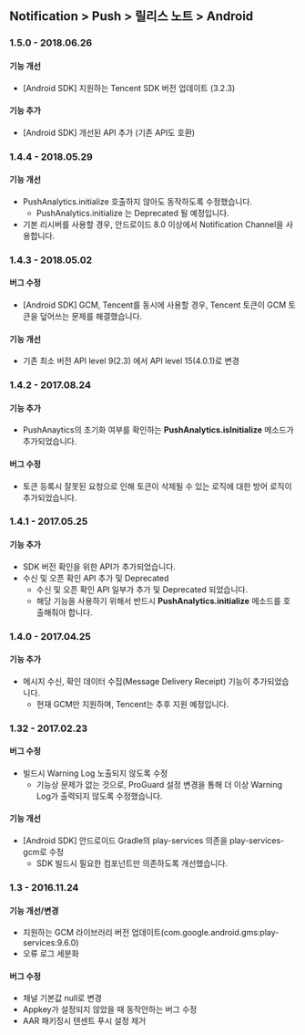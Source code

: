 ## Notification > Push > 릴리스 노트 > Android

### 1.5.0 - 2018.06.26
#### 기능 개선
* [Android SDK] 지원하는 Tencent SDK 버전 업데이트 (3.2.3)

#### 기능 추가
* [Android SDK] 개선된 API 추가 (기존 API도 호환)

### 1.4.4 - 2018.05.29
#### 기능 개선
* PushAnalytics.initialize 호출하지 않아도 동작하도록 수정했습니다.
    * PushAnalytics.initialize 는 Deprecated 될 예정입니다.
* 기본 리시버를 사용할 경우, 안드로이드 8.0 이상에서 Notification Channel을 사용합니다.

### 1.4.3 - 2018.05.02
#### 버그 수정
* [Android SDK] GCM, Tencent를 동시에 사용할 경우, Tencent 토큰이 GCM 토큰을 덮어쓰는 문제를 해결했습니다.

#### 기능 개선
* 기존 최소 버전 API level 9(2.3) 에서 API level 15(4.0.1)로 변경

### 1.4.2 - 2017.08.24
#### 기능 추가
* PushAnaytics의 초기화 여부를 확인하는 **PushAnalytics.isInitialize** 메소드가 추가되었습니다.

#### 버그 수정
* 토큰 등록시 잘못된 요청으로 인해 토큰이 삭제될 수 있는 로직에 대한 방어 로직이 추가되었습니다.

### 1.4.1 - 2017.05.25
#### 기능 추가
* SDK 버전 확인을 위한 API가 추가되었습니다.
* 수신 및 오픈 확인 API 추가 및 Deprecated
    * 수신 및 오픈 확인 API 일부가 추가 및 Deprecated 되었습니다.
    * 해당 기능을 사용하기 위해서 반드시 **PushAnalytics.initialize** 메소드를 호출해줘야 합니다.

### 1.4.0 - 2017.04.25
#### 기능 추가
* 메시지 수신, 확인 데이터 수집(Message Delivery Receipt) 기능이 추가되었습니다.
    * 현재 GCM만 지원하며, Tencent는 추후 지원 예정입니다.

### 1.32 - 2017.02.23
#### 버그 수정
* 빌드시 Warning Log 노출되지 않도록 수정
    * 기능상 문제가 없는 것으로, ProGuard 설정 변경을 통해 더 이상 Warning Log가 출력되지 않도록 수정했습니다.

#### 기능 개선
* [Android SDK] 안드로이드 Gradle의 play-services 의존을 play-services-gcm로 수정
    * SDK 빌드시 필요한 컴포넌트만 의존하도록 개선했습니다.

### 1.3 - 2016.11.24
#### 기능 개선/변경
* 지원하는 GCM 라이브러리 버전 업데이트(com.google.android.gms:play-services:9.6.0)
* 오류 로그 세분화

#### 버그 수정
* 채널 기본값 null로 변경
* Appkey가 설정되지 않았을 때 동작안하는 버그 수정
* AAR 패키징시 텐센트 푸시 설정 제거